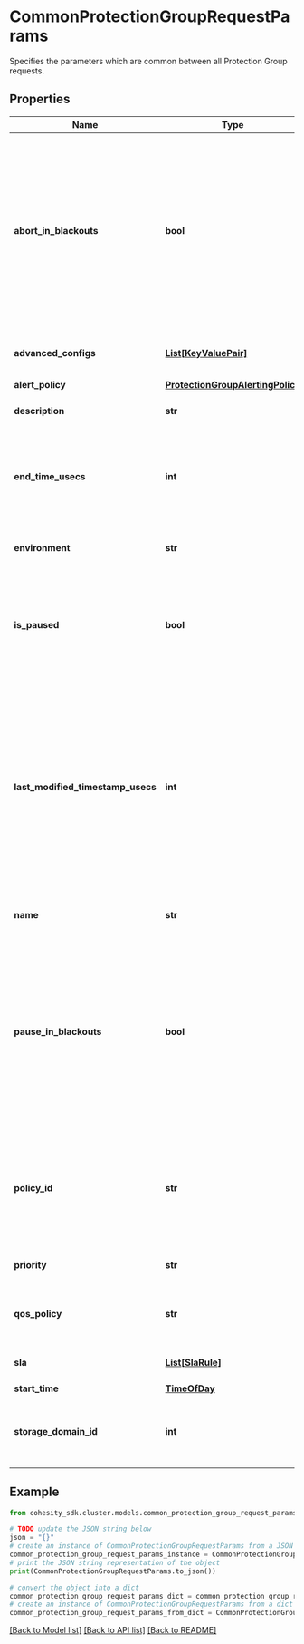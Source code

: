 # CommonProtectionGroupRequestParams

Specifies the parameters which are common between all Protection Group requests.

## Properties

Name | Type | Description | Notes
------------ | ------------- | ------------- | -------------
**abort_in_blackouts** | **bool** | Specifies whether currently executing jobs should abort if a blackout period specified by a policy starts. Available only if the selected policy has at least one blackout period. Default value is false. This field should not be set to true if &#39;pauseInBlackouts&#39; is set to true. | [optional] 
**advanced_configs** | [**List[KeyValuePair]**](KeyValuePair.md) | Specifies the advanced configuration for a protection job. | [optional] 
**alert_policy** | [**ProtectionGroupAlertingPolicy**](ProtectionGroupAlertingPolicy.md) |  | [optional] 
**description** | **str** | Specifies a description of the Protection Group. | [optional] 
**end_time_usecs** | **int** | Specifies the end time in micro seconds for this Protection Group. If this is not specified, the Protection Group won&#39;t be ended. | [optional] 
**environment** | **str** | Specifies the environment type of the Protection Group. | 
**is_paused** | **bool** | Specifies if the the Protection Group is paused. New runs are not scheduled for the paused Protection Groups. Active run if any is not impacted. | [optional] 
**last_modified_timestamp_usecs** | **int** | Specifies the last time this protection group was updated. If this is passed into a PUT request, then the backend will validate that the timestamp passed in matches the time that the protection group was actually last modified. If the two timestamps do not match, then the request will be rejected with a stale error. | [optional] 
**name** | **str** | Specifies the name of the Protection Group. | 
**pause_in_blackouts** | **bool** | Specifies whether currently executing jobs should be paused if a blackout period specified by a policy starts. Available only if the selected policy has at least one blackout period. Default value is false. This field should not be set to true if &#39;abortInBlackouts&#39; is sent as true. | [optional] 
**policy_id** | **str** | Specifies the unique id of the Protection Policy associated with the Protection Group. The Policy provides retry settings Protection Schedules, Priority, SLA, etc. | 
**priority** | **str** | Specifies the priority of the Protection Group. | [optional] 
**qos_policy** | **str** | Specifies whether the Protection Group will be written to HDD or SSD. | [optional] 
**sla** | [**List[SlaRule]**](SlaRule.md) | Specifies the SLA parameters for this Protection Group. | [optional] 
**start_time** | [**TimeOfDay**](TimeOfDay.md) |  | [optional] 
**storage_domain_id** | **int** | Specifies the Storage Domain (View Box) ID where this Protection Group writes data. | [optional] 

## Example

```python
from cohesity_sdk.cluster.models.common_protection_group_request_params import CommonProtectionGroupRequestParams

# TODO update the JSON string below
json = "{}"
# create an instance of CommonProtectionGroupRequestParams from a JSON string
common_protection_group_request_params_instance = CommonProtectionGroupRequestParams.from_json(json)
# print the JSON string representation of the object
print(CommonProtectionGroupRequestParams.to_json())

# convert the object into a dict
common_protection_group_request_params_dict = common_protection_group_request_params_instance.to_dict()
# create an instance of CommonProtectionGroupRequestParams from a dict
common_protection_group_request_params_from_dict = CommonProtectionGroupRequestParams.from_dict(common_protection_group_request_params_dict)
```
[[Back to Model list]](../README.md#documentation-for-models) [[Back to API list]](../README.md#documentation-for-api-endpoints) [[Back to README]](../README.md)



